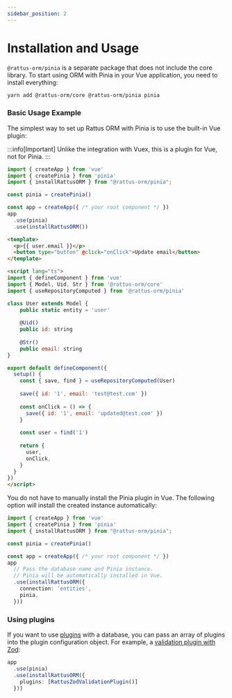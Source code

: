 ```yaml
---
sidebar_position: 2
---
```


# Installation and Usage

`@rattus-orm/pinia` is a separate package that does not include the core library. To start using ORM with Pinia in your Vue application, you need to install everything:
```bash
yarn add @rattus-orm/core @rattus-orm/pinia pinia
```

### Basic Usage Example
The simplest way to set up Rattus ORM with Pinia is to use the built-in Vue plugin:

:::info[Important]
Unlike the integration with Vuex, this is a plugin for Vue, not for Pinia.
:::

```typescript title="main.ts"
import { createApp } from 'vue'
import { createPinia } from 'pinia'
import { installRattusORM } from "@rattus-orm/pinia";

const pinia = createPinia()

const app = createApp({ /* your root component */ })
app
  .use(pinia)
  .use(installRattusORM())
```

```html title="App.vue"
<template>
  <p>{{ user.email }}</p>
  <button type="button" @click="onClick">Update email</button>
</template>

<script lang="ts">
import { defineComponent } from 'vue'
import { Model, Uid, Str } from '@rattus-orm/core'
import { useRepositoryComputed } from '@rattus-orm/pinia'

class User extends Model {
    public static entity = 'user'
    
    @Uid()
    public id: string
    
    @Str()
    public email: string
}

export default defineComponent({
  setup() {
    const { save, find } = useRepositoryComputed(User)
    
    save({ id: '1', email: 'test@test.com' })
    
    const onClick = () => {
      save({ id: '1', email: 'updated@test.com' })
    }
    
    const user = find('1')
    
    return {
      user,
      onClick,
    }
  }
})
</script>
``` 

You do not have to manually install the Pinia plugin in Vue. The following option will install the created instance automatically:
```typescript title="main.ts - passing Pinia to rattusOrmPiniaVuePlugin"
import { createApp } from 'vue'
import { createPinia } from 'pinia'
import { installRattusORM } from "@rattus-orm/pinia";

const pinia = createPinia()

const app = createApp({ /* your root component */ })
app
  // Pass the database name and Pinia instance.
  // Pinia will be automatically installed in Vue.
  .use(installRattusORM({
    connection: 'entities',
    pinia,
  }))
```

### Using plugins

If you want to use [plugins](/docs/docs-core/plugins) with a database, you can
pass an array of plugins into the plugin configuration
object. For example, a [validation plugin with Zod](/docs/category/zod-validate):
```typescript
app
  .use(pinia)
  .use(installRattusORM({
    plugins: [RattusZodValidationPlugin()]
  }))
```
